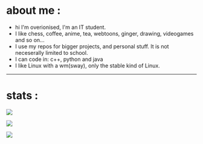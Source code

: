# about me :

- hi I'm overionised, I'm an IT student.
- I like chess, coffee, anime, tea, webtoons, ginger,  drawing, videogames and so on...
- I use my repos for bigger projects, and personal stuff. It is not neceserally limited to school.
- I can code in: c++, python and java 
- I like Linux with a wm(sway), only the stable kind of Linux.

------------

# stats :

![](https://github-readme-stats.vercel.app/api?username=Overionised&theme=gruvbox&hide_border=true&include_all_commits=true&count_private=true)<br/>

![](https://github-readme-streak-stats.herokuapp.com/?user=Overionised&theme=gruvbox&hide_border=true)<br/>

![](https://github-readme-stats.vercel.app/api/top-langs/?username=Overionised&theme=gruvbox&hide_border=true&include_all_commits=true&count_private=true&layout=donut)
